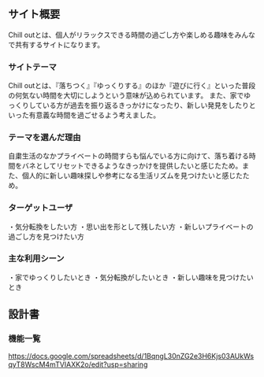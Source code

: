 # <Chill out>

## サイト概要
Chill outとは、個人がリラックスできる時間の過ごし方や楽しめる趣味をみんなで共有するサイトになります。

### サイトテーマ
Chill outとは、『落ちつく』『ゆっくりする』のほか『遊びに行く』といった普段の何気ない時間を大切にしようという意味が込められています。
また、家でゆっくりしている方が過去を振り返るきっかけになったり、新しい発見をしたりといった有意義な時間を過ごせるよう考えました。

### テーマを選んだ理由
自粛生活のなかプライベートの時間すらも悩んでいる方に向けて、落ち着ける時間をバネとしてリセットできるようなきっかけを提供したいと感じたため。また、個人的に新しい趣味探しや参考になる生活リズムを見つけたいと感じたため。

### ターゲットユーザ
・気分転換をしたい方
・思い出を形として残したい方
・新しいプライベートの過ごし方を見つけたい方


### 主な利用シーン
・家でゆっくりしたいとき
・気分転換がしたいとき
・新しい趣味を見つけたいとき


## 設計書

### 機能一覧
<https://docs.google.com/spreadsheets/d/1BqngL30nZG2e3H6Kjs03AUkWsqyT8WscM4mTVIAXK2o/edit?usp=sharing>